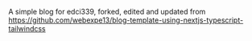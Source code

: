 A simple blog for edci339, forked, edited and updated from https://github.com/webexpe13/blog-template-using-nextjs-typescript-tailwindcss